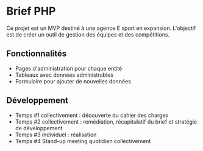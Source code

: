 # Brief PHP

Ce projet est un MVP destiné à une agence E sport en expansion. L'objectif est de créer un outil de gestion des équipes et des compétitions.

## Fonctionnalités

- Pages d'administration pour chaque entité
- Tableaux avec données administrables
- Formulaire pour ajouter de nouvelles données

## Développement

- Temps #1 collectivement : découverte du cahier des charges
- Temps #2 collectivement : remédiation, récapitulatif du brief et stratégie de développement
- Temps #3 individuel : réalisation
- Temps #4 Stand-up meeting quotidien collectivement
